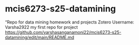 # mcis6273-s25-datamining
“Repo for data mining homework and projects
Zotero Username: Varsha2922
my first repo for project
https://github.com/varshasanganamoni22/mcis6273-s25-datamining/edit/main/README.md
